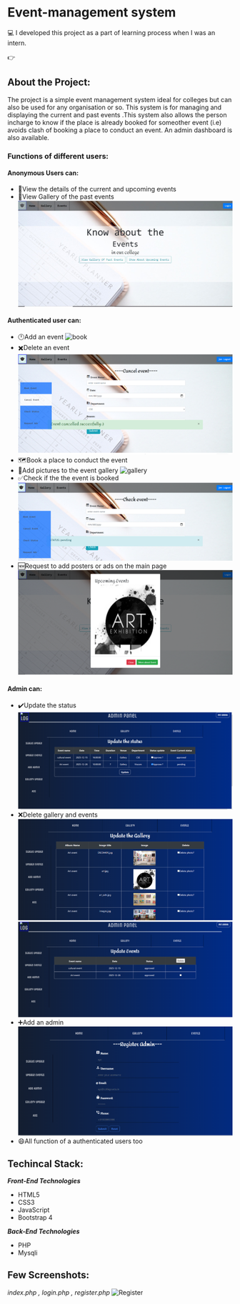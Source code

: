 # Event-management system
:computer:	I developed this project as a part of learning process when I was an intern. 


:point_right: 
## About the Project: 
The project is a simple event management system ideal for colleges but can also be used for any organisation or so. This system is for managing and displaying the current and past events .This system also allows the person incharge to know if the place is already booked for someother event (i.e) avoids clash of booking a place to conduct an event. An admin dashboard is also available.

### Functions of different users:
#### Anonymous Users can: 
* :monocle_face:View the details of the current and upcoming events
* :monocle_face:View Gallery of the past events
![home](https://github.com/manisha1124/Event-management/blob/master/evento/sc/home.JPG)


#### Authenticated user can:
* :clock12:Add an event
   ![book](https://github.com/manisha1124/Event-management/blob/master/evento/sc/bookevent.png)
* :heavy_multiplication_x:Delete an event
   ![cancel](https://github.com/manisha1124/Event-management/blob/master/evento/sc/cancel.png)
* :world_map:Book a place to conduct the event
* :camera_flash:Add pictures to the event gallery
  ![gallery](https://media.giphy.com/media/Q5EQSsAF0pHAsHVUsv/giphy.gif)
* :white_check_mark:Check if the the event is booked
   ![status](https://github.com/manisha1124/Event-management/blob/master/evento/sc/status.png)
* :new:Request to add posters or ads on the main page
   ![popup](https://github.com/manisha1124/Event-management/blob/master/evento/sc/ads.PNG)

#### Admin can:
* :heavy_check_mark:Update the status
![status](https://github.com/manisha1124/Event-management/blob/master/evento/sc/stat_update.PNG)
* :x:Delete gallery and events
![deleteimage](https://github.com/manisha1124/Event-management/blob/master/evento/sc/delimage.PNG)
![update](https://github.com/manisha1124/Event-management/blob/master/evento/sc/update%20event.PNG)
* :heavy_plus_sign:Add an admin
![admin](https://github.com/manisha1124/Event-management/blob/master/evento/sc/regadmin.PNG)
* :smile:All function of a authenticated users too

## Techincal Stack:
_**Front-End Technologies**_
* HTML5
* CSS3
* JavaScript
* Bootstrap 4

_**Back-End Technologies**_
* PHP
* Mysqli
 
 
 ## Few Screenshots:
 _index.php , login.php , register.php_
  ![Register](https://media.giphy.com/media/idMtqTyuqOMGMvNZcV/giphy.gif)

